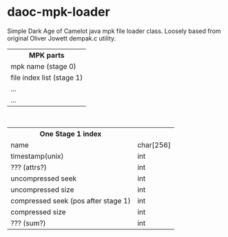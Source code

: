 daoc-mpk-loader
===============

Simple Dark Age of Camelot java mpk file loader class.
Loosely based from original Oliver Jowett dempak.c utility.

<table>
<tr><th>MPK parts</th></tr>
<tr><td>mpk name (stage 0)</td></tr>
<tr><td>file index list (stage 1)</td></tr>
<tr><td>...</td></tr>
<tr><td>...</td></tr>
</table>
<br/>
<table>
<tr><th>One Stage 1 index</th></tr>
<tr><td>name</td><td>char[256]</td></tr>
<tr><td>timestamp(unix)</td><td>int</td></tr>
<tr><td>??? (attrs?)</td><td>int</td></tr>
<tr><td>uncompressed seek</td><td>int</td></tr>
<tr><td>uncompressed size</td><td>int</td></tr>
<tr><td>compressed seek (pos after stage 1)</td><td>int</td></tr>
<tr><td>compressed size</td><td>int</td></tr>
<tr><td>??? (sum?)</td><td>int</td></tr>
</table>